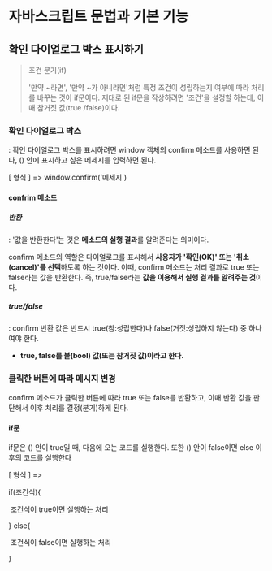 # 자바스크립트 문법과 기본 기능

## 확인 다이얼로그 박스 표시하기

> 조건 분기(if)
>
> '만약 ~라면', '만약 ~가 아니라면'처럼 특정 조건이 성립하는지 여부에 따라 처리를 바꾸는 것이 if문이다. 제대로 된 if문을 작상하려면 '조건'을 설정할 하는데, 이때 참거짓 값(true /false)이다.



### 확인 다이얼로그 박스 

: 확인 다이얼로그 박스를 표시하려면 window 객체의 confirm 메소드를 사용하면 된다, () 안에 표시하고 싶은 메세지를 입력하면 된다.

[ 형식 ] => window.confirm('메세지')

#### confrim 메소드

##### 반환

: '값을 반환한다'는 것은 **메소드의 실행 결과**를 알려준다는 의미이다.

confirm 메소드의 역할은 다이얼로그를 표시해서 **사용자가 '확인(OK)' 또는 '취소(cancel)'를 선택**하도록 하는 것이다. 이때, confirm 메소드는 처리 결과로 true 또는 false라는 값을 반환한다. 즉, true/false라는 **값을 이용해서 실행 결과를 알려주는 것**이다. 

##### true/false 

: confirm 반환 값은 반드시 true(참:성립한다)나 false(거짓:성립하지 않는다) 중 하나여야 한다.

*  **true, false를 불(bool) 값(또는 참거짓 값)이라고 한다.**



### 클릭한 버튼에 따라 메시지 변경

confirm 메소드가 클릭한 버튼에 따라 true 또는 false를 반환하고, 이때 반환 값을 판단해서 이후 처리를 결정(분기)하게 된다.

#### if문

if문은 () 안이 true일 때, 다음에 오는 코드를 실행한다. 또한 () 안이 false이면 else 이후의 코드를 실행한다

[ 형식 ] => 

if(조건식){

​	조건식이 true이면 실행하는 처리

} else{

​	조건식이 false이면 실행하는 처리

}